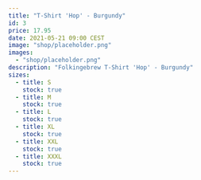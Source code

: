```yaml
---
title: "T-Shirt 'Hop' - Burgundy"
id: 3
price: 17.95
date: 2021-05-21 09:00 CEST
image: "shop/placeholder.png"
images:
  - "shop/placeholder.png"
description: "Folkingebrew T-Shirt 'Hop' - Burgundy"
sizes:
  - title: S
    stock: true
  - title: M
    stock: true
  - title: L
    stock: true
  - title: XL
    stock: true
  - title: XXL
    stock: true
  - title: XXXL
    stock: true
---
```

